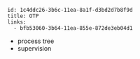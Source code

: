 ```
id: 1c4ddc26-3b6c-11ea-8a1f-d3bd2d7b8f9d
title: OTP
links:
  - bfb53060-3b64-11ea-855e-872de3eb04d1
```
* process tree
* supervision

